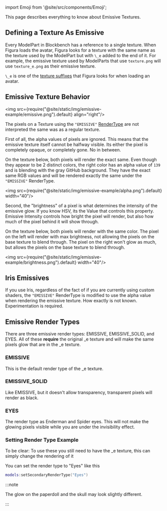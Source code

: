 import Emoji from '@site/src/components/Emoji';

This page describes everything to know about Emissive Textures.

## Defining a Texture As Emissive

Every ModelPart in Blockbench has a reference to a single texture. When Figura loads the avatar, Figura looks for a texture with the same name as the texture used by the ModelPart but with `\_e` added to the end of it. For example, the emissive texture used by ModelParts that use <Emoji icon="file/texture"/> `texture.png` will use <Emoji icon="file/texture"/> `texture_e.png` as their emissive texture.

`\_e` is one of the [texture suffixes](../start_here/Blockbench#texture-suffix) that Figura looks for when loading an avatar.

## Emissive Texture Behavior

<img src={require("@site/static/img/emissive-example/emissive.png").default} align="right"/>

The pixels on a Texture using the `"EMISSIVE"` [RenderType](../enums/RenderTypes) are not interpreted the same was as a regular texture.

First of all, the alpha values of pixels are ignored. This means that the emissive texture itself cannot be halfway visible. Its either the pixel is completely opaque, or completely gone. No in between.

On the texture below, both pixels will render the exact same. Even though they appear to be 2 distinct colors, the right color has an alpha value of `139` and is blending with the gray GitHub background. They have the exact same RGB values and will be rendered exactly the same under the `"EMISSIVE"` RenderType.

<img src={require("@site/static/img/emissive-example/alpha.png").default} width="40"/>

Second, the "brightness" of a pixel is what determines the intensity of the emissive glow. If you know HSV, its the Value that controls this property. Emissive Intensity controls how bright the pixel will render, but also how much of the pixel behind it will show through.

On the texture below, both pixels will render with the same color. The pixel on the left will render with max brightness, not allowing the pixels on the base texture to blend through. The pixel on the right won't glow as much, but allows the pixels on the base texture to blend through.

<img src={require("@site/static/img/emissive-example/brightness.png").default} width="40"/>

## Iris Emissives

If you use Iris, regardless of the fact of if you are currently using custom shaders, the `"EMISSIVE"` RenderType is modified to use the alpha value when rendering the emissive texture. How exactly is not known. Experimentation is required.

## Emissive Render Types

There are three emissive render types: EMISSIVE, EMISSIVE_SOLID, and EYES. All of these **require** the original \_e texture and will make the same pixels glow that are in the \_e texture.

### EMISSIVE

This is the default render type of the \_e texture.

### EMISSIVE_SOLID

Like EMISSIVE, but it doesn't allow transparency, transparent pixels will render as black.

### EYES

The render type as Enderman and Spider eyes. This will not make the glowing pixels visible while you are under the invisibility effect.

### Setting Render Type Example

To be clear: To use these you still need to have the \_e texture, this can simply change the rendering of it

You can set the render type to "Eyes" like this

```lua
models:setSecondaryRenderType("Eyes")
```

:::note

The glow on the paperdoll and the skull may look slightly different.

:::
